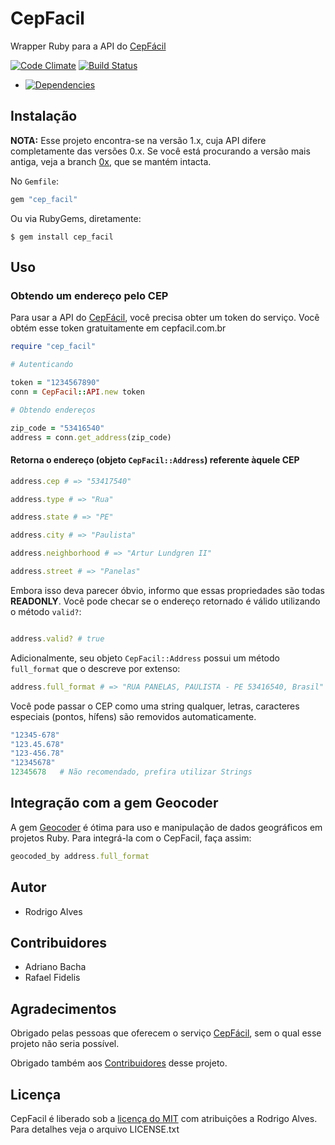 # CepFacil

Wrapper Ruby para a API do [CepFácil]

[![Code Climate](https://codeclimate.com/badge.png)](https://codeclimate.com/github/rodrigoalvesvieira/cep_facil)
[![Build Status](https://secure.travis-ci.org/rodrigoalvesvieira/cep_facil.png?branch=master)](http://travis-ci.org/rodrigoalvesvieira/cep_facil)
* [![Dependencies](https://gemnasium.com/rodrigoalvesvieira/cepfacil.png?travis)](https://gemnasium.com/rodrigoalvesvieira/cepfacil)

## Instalação

**NOTA:** Esse projeto encontra-se na versão 1.x, cuja API difere completamente das versões 0.x. Se você está procurando a versão mais antiga, veja a branch [0x], que se mantém intacta.

No `Gemfile`:

```ruby
gem "cep_facil"
```

Ou via RubyGems, diretamente:

  `$ gem install cep_facil`

## Uso

### Obtendo um endereço pelo CEP

Para usar a API do [CepFácil], você precisa obter um token do serviço. Você obtém esse token gratuitamente em cepfacil.com.br

```ruby
require "cep_facil"

# Autenticando

token = "1234567890"
conn = CepFacil::API.new token

# Obtendo endereços

zip_code = "53416540"
address = conn.get_address(zip_code)
```

#### Retorna o endereço (objeto `CepFacil::Address`) referente àquele CEP


```ruby
address.cep # => "53417540"

address.type # => "Rua"

address.state # => "PE"

address.city # => "Paulista"

address.neighborhood # => "Artur Lundgren II"

address.street # => "Panelas"
```

Embora isso deva parecer óbvio, informo que essas propriedades são todas **READONLY**.
Você pode checar se o endereço retornado é válido utilizando o método `valid?`:

```ruby

address.valid? # true
```

Adicionalmente, seu objeto `CepFacil::Address` possui um método `full_format` que o descreve por extenso:

```ruby
address.full_format # => "RUA PANELAS, PAULISTA - PE 53416540, Brasil"
```

Você pode passar o CEP como uma string qualquer, letras, caracteres especiais (pontos, hífens) são removidos automaticamente.

```ruby
"12345-678"
"123.45.678"
"123-456.78"
"12345678"
12345678   # Não recomendado, prefira utilizar Strings
```

## Integração com a gem Geocoder

A gem [Geocoder] é ótima para uso e manipulação de dados geográficos em projetos Ruby. Para integrá-la com o CepFacil, faça assim:

```ruby
geocoded_by address.full_format
```

## Autor

* Rodrigo Alves

## Contribuidores

* Adriano Bacha
* Rafael Fidelis

## Agradecimentos

Obrigado pelas pessoas que oferecem o serviço [CepFácil], sem o qual esse projeto não seria possível.

Obrigado também aos [Contribuidores] desse projeto.

## Licença

CepFacil é liberado sob a [licença do MIT] com atribuições a Rodrigo Alves. Para detalhes veja o arquivo LICENSE.txt

[0x]: https://github.com/rodrigoalvesvieira/cep_facil/tree/0x
[Geocoder]: https://github.com/alexreisner/geocoder
[CepFácil]: http://cepfacil.com.br
[cepfacil.com.br]: http://cepfacil.com.br
[Contribuidores]: #contribuidores
[licença do MIT]: http://pt.wikipedia.org/wiki/Licen%C3%A7a_MIT#Texto_da_licen.C3.A7a